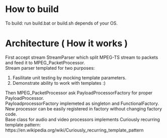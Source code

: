 
<h1> How to build</h1>

To build: run build.bat or build.sh depends of your OS.

<h1> Architecture ( How it works ) </h1>

First accept stream StreamParser which split MPEG-TS stream to packets and feed it to MPEG_PacketProcessor.<br/>
Stream parser templated for two purposes:<br/>
<ol>
<li> Fasilitate unit testing by mocking template parameters.</li>
<li> Demonstrate ability to work with templates :) </li>
</ol>
Then MPEG_PacketProcessor ask PayloadProcessorFactory for proper PayloadProcessor. <br/>
PayloadprocessorFactory implemeted as singleton and FunctionalFactory. <br/>
New processor can be easily registered in factory without changing factory code.<br/>
Base class for audio and video processors implements Curiously recurring template pattern: <br/>
https://en.wikipedia.org/wiki/Curiously_recurring_template_pattern
